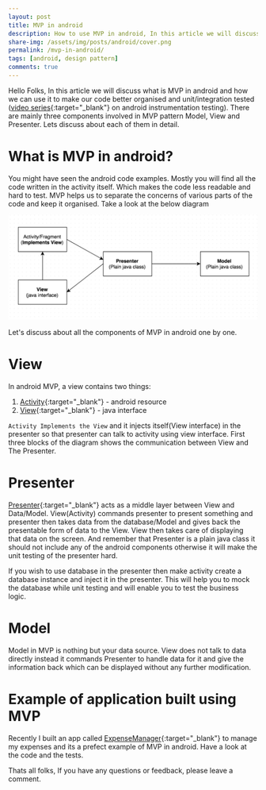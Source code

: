 ```yaml
---
layout: post
title: MVP in android
description: How to use MVP in android, In this article we will discuss what is MVP in android and how we can implement it. MVP helps improve coverage of code too.
share-img: /assets/img/posts/android/cover.png
permalink: /mvp-in-android/
tags: [android, design pattern]
comments: true
---
```


Hello Folks, In this article we will discuss what is MVP in android and how we can use it to make our code better organised and unit/integration tested ([video series](https://www.youtube.com/watch?v=gdsxVfq-yNM&list=PLFYf87MeyEq588ibGPTu5lEhnJZG6KsmR){:target="_blank"} on android instrumentation testing). There are mainly three components involved in MVP pattern Model, View and Presenter. Lets discuss about each of them in detail.

# What is MVP in android?

You might have seen the android code examples. Mostly you will find all the code written in the activity itself. Which makes the code less readable and hard to test. MVP helps us to separate the concerns of various parts of the code and keep it organised. Take a look at the below diagram

![Crepe](/assets/img/posts/android_mvp/android_mvp.png)

Let's discuss about all the components of MVP in android one by one.

# View

In android MVP, a view contains two things:

1. [Activity](https://github.com/ajitsing/ExpenseManager/blob/master/app/src/main/java/ajitsingh/com/expensemanager/activity/AddCategoryActivity.java){:target="_blank"} - android resource
2. [View](https://github.com/ajitsing/ExpenseManager/blob/master/app/src/main/java/ajitsingh/com/expensemanager/activity/AddCategoryActivity.java){:target="_blank"} - java interface

`Activity Implements the View` and it injects itself(View interface) in the presenter so that presenter can talk to activity using view interface. First three blocks of the diagram shows the communication between View and The Presenter.

# Presenter

[Presenter](https://github.com/ajitsing/ExpenseManager/blob/master/app/src/main/java/ajitsingh/com/expensemanager/presenter/CategoryPresenter.java){:target="_blank"} acts as a middle layer between View and Data/Model. View(Activity) commands presenter to present something and presenter then takes data from the database/Model and gives back the presentable form of data to the View. View then takes care of displaying that data on the screen. And remember that Presenter is a plain java class it should not include any of the android components otherwise it will make the unit testing of the presenter hard.

If you wish to use database in the presenter then make activity create a database instance and inject it in the presenter. This will help you to mock the database while unit testing and will enable you to test the business logic.

# Model

Model in MVP is nothing but your data source. View does not talk to data directly instead it commands Presenter to handle data for it and give the information back which can be displayed without any further modification.

# Example of application built using MVP

Recently I built an app called [ExpenseManager](https://github.com/ajitsing/ExpenseManager){:target="_blank"} to manage my expenses and its a prefect example of MVP in android. Have a look at the code and the tests.

Thats all folks, If you have any questions or feedback, please leave a comment.


